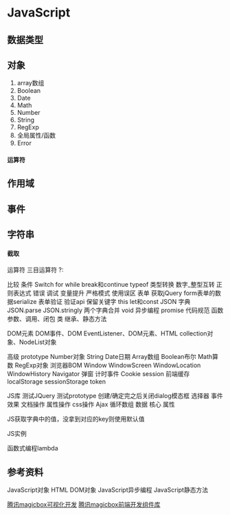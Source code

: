 # JavaScript

## 数据类型
## 对象
1. array数组
2. Boolean
3. Date
4. Math
5. Number
6. String
7. RegExp
8. 全局属性/函数
9. Error

#### 运算符


## 作用域
## 事件
## 字符串
#### 截取

运算符
    三目运算符 ?:

比较
条件
Switch
for
while
break和continue
typeof
类型转换
    数字_整型互转
正则表达式
错误
调试
变量提升
严格模式
使用误区
表单
    获取jQuery form表单的数据serialize
表单验证
验证api
保留关键字
this
let和const
JSON
    字典
    JSON.parse
    JSON.stringly
    两个字典合并
void
异步编程
promise
代码规范
函数
    参数、调用、闭包
类
    继承、静态方法

DOM元素
    DOM事件、DOM EventListener、DOM元素、HTML collection对象、NodeList对象

高级
    prototype
    Number对象
    String
    Date日期
    Array数组
    Boolean布尔
    Math算数
    RegExp对象
浏览器BOM
    Window
    WindowScreen
    WindowLocation
    WindowHistory
    Navigator
    弹窗
    计时事件
    Cookie
    session
    前端缓存
    localStorage
    sessionStorage
    token

JS库
测试JQuery
测试prototype
创建/确定完之后关闭dialog模态框
选择器
事件
效果
文档操作
属性操作
css操作
Ajax
循环数组
数据
核心
属性

JS获取字典中的值，没拿到对应的key则使用默认值



JS实例


函数式编程lambda

## 参考资料
JavaScript对象
HTML DOM对象
JavaScript异步编程
JavaScript静态方法



[腾讯magicbox可视化开发](https://magicbox.bk.tencent.com/static_api/v3/index.html#build/show)
[腾讯magicbox前端开发组件库](https://magicbox.bk.tencent.com/static_api/v3/index.html#index?isPro=1)






